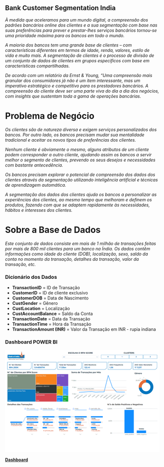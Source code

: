 ## Bank Customer Segmentation India

*À medida que aceleramos para um mundo digital, a compreensão dos padrões bancários online dos clientes e a sua segmentação com base nas suas preferências para prever e prestar-lhes serviços bancários tornou-se uma prioridade máxima para os bancos em todo o mundo.*

*A maioria dos bancos tem uma grande base de clientes – com características diferentes em termos de idade, renda, valores, estilo de vida e muito mais. A segmentação de clientes é o processo de divisão de um conjunto de dados de clientes em grupos específicos com base em características compartilhadas.*

*De acordo com um relatório da Ernst & Young, “Uma compreensão mais granular dos consumidores já não é um item interessante, mas um imperativo estratégico e competitivo para os prestadores bancários. A compreensão do cliente deve ser uma parte viva do dia a dia dos negócios, com insights que sustentam toda a gama de operações bancárias.*

# Problema de Negócio

*Os clientes são de natureza diversa e exigem serviços personalizados dos bancos. Por outro lado, os bancos precisam mudar sua mentalidade tradicional e aceitar os novos tipos de preferências dos clientes.*

*Nenhum cliente é obviamente o mesmo, alguns atributos de um cliente podem corresponder a outro cliente, ajudando assim os bancos a servir melhor o segmento de clientes, prevendo os seus desejos e necessidades com bastante antecedência.*

*Os bancos precisam explorar o potencial de compreensão dos dados dos clientes através da segmentação utilizando inteligência artificial e técnicas de aprendizagem automática.*

*A segmentação dos dados dos clientes ajuda os bancos a personalizar as experiências dos clientes, ao mesmo tempo que melhoram e definem os produtos, fazendo com que se adaptem rapidamente às necessidades, hábitos e interesses dos 
clientes.*

# Sobre a Base de Dados

*Este conjunto de dados consiste em mais de 1 milhão de transações feitas por mais de 800 mil clientes para um banco na Índia. Os dados contêm informações como idade do cliente (DOB), localização, sexo, saldo da conta no momento da transação, detalhes da transação, valor da transação, etc.*

### Dicionário dos Dados

- __TransactionID__ = ID de Transação
- __CustomerID__ = ID de cliente exclusivo
- __CustomerDOB__ = Data de Nascimento
- __CustGender__ = Gênero
- __CustLocation__ = Localização
- __CustAccountBalance__ = Saldo da Conta
- __TransactionDate__ = Data da Transação
- __TransactionTime__ = Hora da Transação
- __TransactionAmount (INR)__ = Valor da Transação em INR - rupia indiana

### Dashboard POWER BI
<img src="/images/powerbi.png">

[**Dashboard**](https://app.powerbi.com/view?r=eyJrIjoiMWJlYWViNmEtMjc4MC00YzZmLWIyNWYtMTdiMzI4NjM2ZDNhIiwidCI6IjZjY2E5MGExLTkzYTAtNDNlYS05YTA0LTZjZDU3MmFiZjlmMCJ9)
